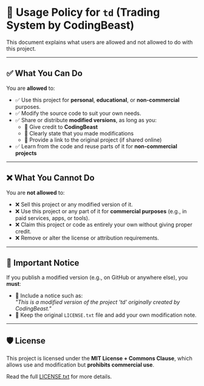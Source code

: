 # 📜 Usage Policy for `td` (Trading System by CodingBeast)

This document explains what users are allowed and not allowed to do with this project.

---

## ✅ What You Can Do

You are **allowed** to:

- ✅ Use this project for **personal**, **educational**, or **non-commercial** purposes.
- ✅ Modify the source code to suit your own needs.
- ✅ Share or distribute **modified versions**, as long as you:
  - 🔹 Give credit to **CodingBeast**
  - 🔹 Clearly state that you made modifications
  - 🔹 Provide a link to the original project (if shared online)
- ✅ Learn from the code and reuse parts of it for **non-commercial projects**

---

## ❌ What You Cannot Do

You are **not allowed** to:

- ❌ Sell this project or any modified version of it.
- ❌ Use this project or any part of it for **commercial purposes** (e.g., in paid services, apps, or tools).
- ❌ Claim this project or code as entirely your own without giving proper credit.
- ❌ Remove or alter the license or attribution requirements.

---

## 📌 Important Notice

If you publish a modified version (e.g., on GitHub or anywhere else), you **must**:

- 📝 Include a notice such as:  
  _"This is a modified version of the project 'td' originally created by CodingBeast."_
- 📄 Keep the original `LICENSE.txt` file and add your own modification note.

---

## 🛡 License

This project is licensed under the **MIT License + Commons Clause**, which allows use and modification but **prohibits commercial use**.

Read the full [LICENSE.txt](./LICENSE.txt) for more details.
